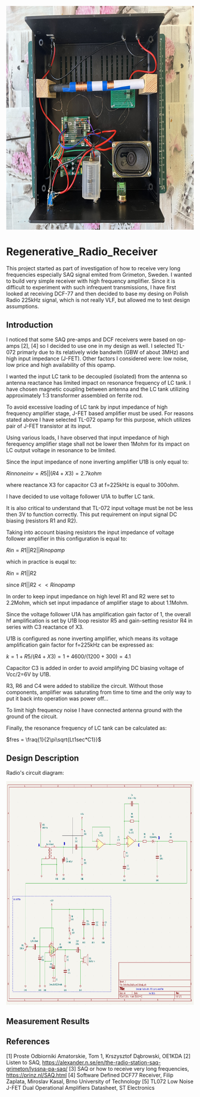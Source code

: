 <p align="center">
<img src="./img/Regenerative_Radio_Receiver_Internals.jpg" width="1000" height="600"/>
</p> 

# Regenerative_Radio_Receiver

This project started as part of investigation of how to receive very long frequencies especially SAQ signal
emited from Grimeton, Sweden. I wanted to build very simple receiver with high frequency amplifier. 
Since it is difficult to experiment with such infrequent transmissions, I have first looked at receiving DCF-77 
and then decided to base my desing on Polish Radio 225kHz signal, which is not really VLF, but allowed 
me to test design assumptions. 

## Introduction

I noticed that some SAQ pre-amps and DCF receivers were based on op-amps [2], [4] so I decided to use one in 
my design as well. I selected TL-072 primarly due to its relatively wide bandwith (GBW of about 3MHz) and high input impedance (J-FET). Other factors I considered were: low noise, low price and high availability of this opamp.

I wanted the input LC tank to be decoupled (isolated) from the antenna so antenna reactance has limited impact on resonance frequency of LC tank. I have chosen magnetic coupling between antenna and the LC tank utilizing approximately 1:3 transformer assembled on ferrite rod.

To avoid excessive loading of LC tank by input impedance of high frequency amplifier stage, J-FET based amplifier must be used. For reasons stated above I have selected TL-072 opamp for this purpose, which utilizes pair of J-FET transistor at its input.

Using various loads, I have observed that input impedance of high ferequency amplifier stage shall not be lower then 1Mohm for its impact on LC output voltage in resonance to be limited.

Since the input impedance of none inverting amplifier U1B is only equal to:

$Rinnoneinv = R5 || (R4 +X3) = 2.7kohm$

where reactance X3 for capacitor C3 at f=225kHz is equal to 300ohm.

I have decided to use voltage follower U1A to buffer LC tank.

It is also critical to understand that TL-072  input voltage must be not be less then 3V to function correctly. This put requirement on input signal DC biasing (resistors R1 and R2). 

Taking into account biasing resistors the input impedance of voltage follower amplifier in this configuration is equal to:

$Rin = R1 || R2 || Rinopamp$

which in practice is euqal to: 

$Rin = R1 || R2$ 

since $R1 || R2 << Rinopamp$

In order to keep input impedance on high level R1 and R2 were set to 2.2Mohm, which set input impadance of amplifier stage to about 1.1Mohm.

Since the voltage follower U1A has amplification gain factor of 1, the overall hf amplification is set by U1B loop resistor R5 and gain-setting resistor R4 in series with C3 reactance of X3. 

U1B is configured as none inverting amplifier, which means its voltage amplification gain factor for f=225kHz can be expressed as:

$k = 1 + R5 / (R4 + X3) = 1 + 4600 / (1200 +300) = 4.1$

Capacitor C3 is added in order to avoid amplifying DC biasing voltage of Vcc/2=6V by U1B.

R3, R6 and C4 were added to stabilize the circuit. Without those components, amplifier was saturating from time to time and the only way to put it back into operation was power off...

To limit high frequency noise I have connected antenna ground with the ground of the circuit.

Finally, the resonance frequency of LC tank can be calculated as:

$fres = \fraq{1}{2\pi\sqrt{Lt1sec*C1}}$


## Design Description

Radio's circuit diagram:
<p align="center">
<img src="./img/Regenerative_Radio_Receiver.png" width="1000" height="600"/>
</p> 

## Measurement Results

##  References

[1] Proste Odbiorniki Amatorskie, Tom 1, Krszysztof Dąbrowski, OE1KDA
[2] Listen to SAQ, https://alexander.n.se/en/the-radio-station-saq-grimeton/lyssna-pa-saq/
[3] SAQ or how to receive very long frequencies, https://prinz.nl/SAQ.html
[4] Software Defined DCF77 Receiver, Filip Zaplata, Miroslav Kasal, Brno University of Technology
[5] TL072 Low Noise J-FET Dual Operational Amplifiers Datasheet, ST Electronics
